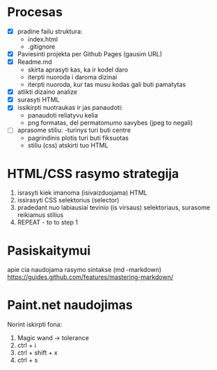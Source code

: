 # Procesas

- [x] pradine failu struktura:
    - index.html
    - .gitignore
- [x] Paviesinti projekta per Github Pages (gausim URL)
- [x] Readme.md
    - skirta aprasyti kas, ka ir kodel daro
    - iterpti nuoroda i daroma dizinai
    - iterpti nuoroda, kur tas musu kodas gali buti pamatytas
- [x] atlikti dizaino analize
- [x] surasyti HTML
- [x] issikirpti nuotraukas ir jas panaudoti:
    - panaudoti reliatyvu kelia
    - png formatas, del permatomumo savybes (jpeg to negali) 
- [ ] aprasome stiliu:
    -turinys turi buti centre
    - pagrindinis plotis turi buti fiksuotas
    - stiliu (css) atskirti tuo HTML

# HTML/CSS rasymo strategija

1. israsyti kiek imanoma (isivaizduojama) HTML
2. issirasyti CSS selektorius (selector) 
3. pradedant nuo labiausiai tevinio (is virsaus) selektoriaus, surasome reikiamus stilius
4. REPEAT - to to step 1

# Pasiskaitymui

apie cia naudojama rasymo sintakse (md -markdown)
https://guides.github.com/features/mastering-markdown/

# Paint.net naudojimas

Norint iskirpti fona:
1. Magic wand -> tolerance
2. ctrl + i
3. ctrl + shift + x
4. ctrl + s